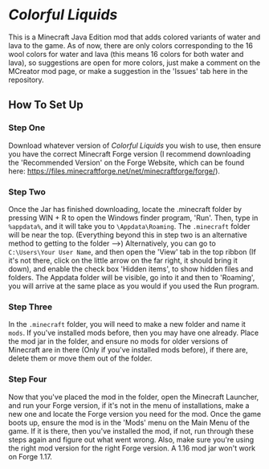 # *Colorful Liquids*
This is a Minecraft Java Edition mod that adds colored variants of water and lava to the game. As of now, there are only colors corresponding to the 16 wool colors for water and lava (this means 16 colors for both water and lava), so suggestions are open for more colors, just make a comment on the MCreator mod page, or make a suggestion in the 'Issues' tab here in the repository.

## How To Set Up

### Step One
  Download whatever version of *Colorful Liquids* you wish to use, then ensure you have the correct Minecraft Forge version (I recommend downloading the 'Recommended Version' on the Forge Website, which can be found here: https://files.minecraftforge.net/net/minecraftforge/forge/).
      
### Step Two
  Once the Jar has finished downloading, locate the .minecraft folder by pressing WIN + R to open the Windows finder program, 'Run'. Then, type in `%appdata%`, and it will take you to `\Appdata\Roaming`. The `.minecraft` folder will be near the top. (Everything beyond this in step two is an alternative method to getting to the folder -->) Alternatively, you can go to `C:\Users\Your User Name`, and then open the 'View' tab in the top ribbon (If it's not there, click on the little arrow on the far right, it should bring it down), and enable the check box 'Hidden items', to show hidden files and folders. The Appdata folder will be visible, go into it and then to 'Roaming', you will arrive at the same place as you would if you used the Run program.
  
### Step Three
  In the `.minecraft` folder, you will need to make a new folder and name it `mods`. If you've installed mods before, then you may have one already. Place the mod jar in the folder, and ensure no mods for older versions of Minecraft are in there (Only if you've installed mods before), if there are, delete them or move them out of the folder.
  
### Step Four
  Now that you've placed the mod in the folder, open the Minecraft Launcher, and run your Forge version, if it's not in the menu of installations, make a new one and locate the Forge version you need for the mod. Once the game boots up, ensure the mod is in the 'Mods' menu on the Main Menu of the game. If it is there, then you've installed the mod, if not, run through these steps again and figure out what went wrong. Also, make sure you're using the right mod version for the right Forge version. A 1.16 mod jar won't work on Forge 1.17.
